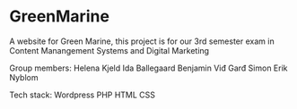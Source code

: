 # GreenMarine
A website for Green Marine, this project is for our 3rd semester exam in Content Manangement Systems and Digital Marketing 

Group members: 
Helena Kjeld
Ida Ballegaard
Benjamin Viđ Garđ
Simon Erik Nyblom


Tech stack:
Wordpress 
PHP
HTML
CSS
